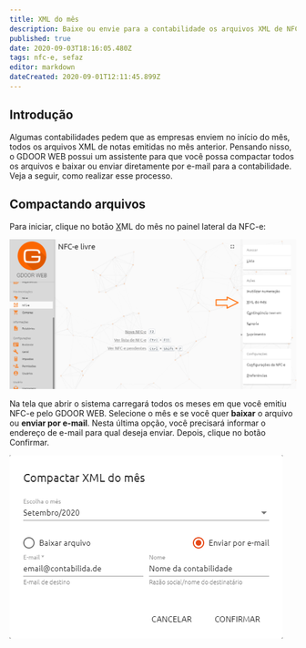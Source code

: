 ```yaml
---
title: XML do mês
description: Baixe ou envie para a contabilidade os arquivos XML de NFC-e do mês
published: true
date: 2020-09-03T18:16:05.480Z
tags: nfc-e, sefaz
editor: markdown
dateCreated: 2020-09-01T12:11:45.899Z
---
```


## Introdução

Algumas contabilidades pedem que as empresas enviem no início do mês, todos os arquivos XML de notas emitidas no mês anterior. Pensando nisso, o GDOOR WEB possui um assistente para que você possa compactar todos os arquivos e baixar ou enviar diretamente por e-mail para a contabilidade. Veja a seguir, como realizar esse processo.

## Compactando arquivos

Para iniciar, clique no botão <span data-mat-button><u>X</u>ML do mês</span> no painel lateral da NFC-e:

![Compactar XML do mês da NFC-e](/movimentos/nfce/nfce-xml-do-mes.png)

Na tela que abrir o sistema carregará todos os meses em que você emitiu NFC-e pelo GDOOR WEB. Selecione o mês e se você quer **baixar** o arquivo ou **enviar por e-mail**. Nesta última opção, você precisará informar o endereço de e-mail para qual deseja enviar. Depois, clique no botão <span data-mat-button>Confirmar</span>.

![Enviar arquivo compactado para a contabilidade](/movimentos/nfce/nfce-xml-do-mes-enviar.png)
